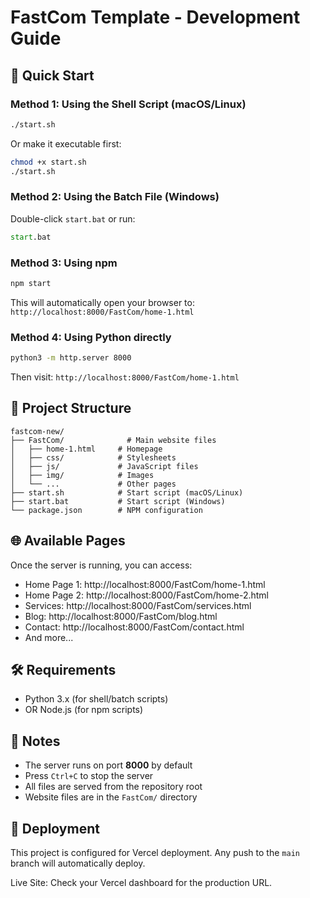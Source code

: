 # FastCom Template - Development Guide

## 🚀 Quick Start

### Method 1: Using the Shell Script (macOS/Linux)

```bash
./start.sh
```

Or make it executable first:

```bash
chmod +x start.sh
./start.sh
```

### Method 2: Using the Batch File (Windows)

Double-click `start.bat` or run:

```cmd
start.bat
```

### Method 3: Using npm

```bash
npm start
```

This will automatically open your browser to: `http://localhost:8000/FastCom/home-1.html`

### Method 4: Using Python directly

```bash
python3 -m http.server 8000
```

Then visit: `http://localhost:8000/FastCom/home-1.html`

## 📁 Project Structure

```
fastcom-new/
├── FastCom/              # Main website files
│   ├── home-1.html     # Homepage
│   ├── css/            # Stylesheets
│   ├── js/             # JavaScript files
│   ├── img/            # Images
│   └── ...             # Other pages
├── start.sh            # Start script (macOS/Linux)
├── start.bat           # Start script (Windows)
└── package.json        # NPM configuration
```

## 🌐 Available Pages

Once the server is running, you can access:

- Home Page 1: http://localhost:8000/FastCom/home-1.html
- Home Page 2: http://localhost:8000/FastCom/home-2.html
- Services: http://localhost:8000/FastCom/services.html
- Blog: http://localhost:8000/FastCom/blog.html
- Contact: http://localhost:8000/FastCom/contact.html
- And more...

## 🛠️ Requirements

- Python 3.x (for shell/batch scripts)
- OR Node.js (for npm scripts)

## 📝 Notes

- The server runs on port **8000** by default
- Press `Ctrl+C` to stop the server
- All files are served from the repository root
- Website files are in the `FastCom/` directory

## 🚀 Deployment

This project is configured for Vercel deployment. Any push to the `main` branch will automatically deploy.

Live Site: Check your Vercel dashboard for the production URL.

